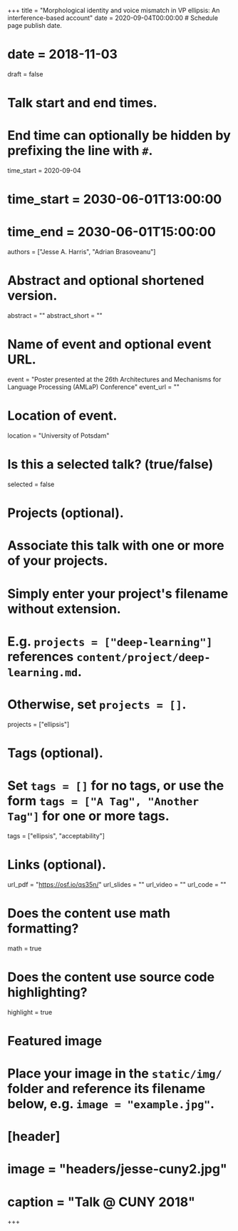 +++
title = "Morphological identity and voice mismatch in VP ellipsis: An interference-based account"
date = 2020-09-04T00:00:00  # Schedule page publish date.
# date = 2018-11-03
draft = false

# Talk start and end times.
#   End time can optionally be hidden by prefixing the line with `#`.
time_start = 2020-09-04
# time_start = 2030-06-01T13:00:00
# time_end = 2030-06-01T15:00:00

authors = ["Jesse A. Harris", "Adrian Brasoveanu"]

# Abstract and optional shortened version.
abstract = ""
abstract_short = ""

# Name of event and optional event URL.
event = "Poster presented at the 26th Architectures and Mechanisms for Language Processing (AMLaP) Conference"
event_url = ""

# Location of event.
location = "University of Potsdam"

# Is this a selected talk? (true/false)
selected = false

# Projects (optional).
#   Associate this talk with one or more of your projects.
#   Simply enter your project's filename without extension.
#   E.g. `projects = ["deep-learning"]` references `content/project/deep-learning.md`.
#   Otherwise, set `projects = []`.
projects = ["ellipsis"]

# Tags (optional).
#   Set `tags = []` for no tags, or use the form `tags = ["A Tag", "Another Tag"]` for one or more tags.
tags = ["ellipsis", "acceptability"]

# Links (optional).
url_pdf = "https://osf.io/qs35n/"
url_slides = ""
url_video = ""
url_code = ""

# Does the content use math formatting?
math = true

# Does the content use source code highlighting?
highlight = true

# Featured image
# Place your image in the `static/img/` folder and reference its filename below, e.g. `image = "example.jpg"`.
# [header]
# image = "headers/jesse-cuny2.jpg"
# caption = "Talk @ CUNY 2018"

+++
